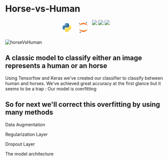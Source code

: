 # Horse-vs-Human

<p align="center">
<img src="https://raw.githubusercontent.com/github/explore/80688e429a7d4ef2fca1e82350fe8e3517d3494d/topics/python/python.png" alt="Python" height="40" style="vertical-align:top; margin:4px">
<img src="https://raw.githubusercontent.com/github/explore/80688e429a7d4ef2fca1e82350fe8e3517d3494d/topics/jupyter-notebook/jupyter-notebook.png" alt="jupyter-notebook" height="40" style="vertical-align:top; margin:4px">
<img src="https://img.shields.io/badge/TensorFlow-FF6F00?style=for-the-badge&logo=tensorflow&logoColor=white"/>
<img src="https://img.shields.io/badge/Keras-D00000?style=for-the-badge&logo=Keras&logoColor=white"/>
<img src="https://img.shields.io/badge/Numpy-777BB4?style=for-the-badge&logo=numpy&logoColor=white"/>
</p>

![horseVsHuman](https://user-images.githubusercontent.com/84173235/177984461-498b76f5-48eb-4a61-a26f-9f7c21e3f4e7.png)


## A classic model to classify either an image represents a human or an horse

Using Tensorfow and Keras we've created our classifier to classify between human and horses.
We've achieved great accuracy at the first glance but it seems to be a trap : Our model is overfitting

## So for next we'll correct this overfitting by using many methods

Data Augmentation

Regularization Layer

Dropout Layer

The model architecture
